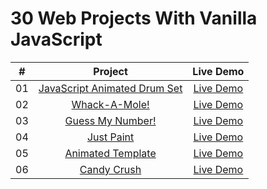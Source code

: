 # 30 Web Projects With Vanilla JavaScript

|  #  |                                                          Project                                                           |                           Live Demo                            |
| :-: | :------------------------------------------------------------------------------------------------------------------------: | :------------------------------------------------------------: |
| 01  | [JavaScript Animated Drum Set](https://github.com/ajfm88/javascript-30-projects/tree/main/01-javascript-animated-drum-set) | [Live Demo](https://javascript-animated-drum-set.onrender.com) |
| 02  |                [Whack-A-Mole!](https://github.com/ajfm88/javascript-30-projects/tree/main/02-whack-a-mole)                 |         [Live Demo](https://whack-a-mole.onrender.com)         |
| 03  |             [Guess My Number!](https://github.com/ajfm88/javascript-30-projects/tree/main/03-guess-my-number)              |     [Live Demo](https://guess-my-number-zk1u.onrender.com)     |
| 04  |                   [Just Paint](https://github.com/ajfm88/javascript-30-projects/tree/main/04-just-paint)                   |          [Live Demo](https://just-paint.onrender.com)          |
| 05  |            [Animated Template](https://github.com/ajfm88/javascript-30-projects/tree/main/05-animated-template)            |      [Live Demo](https://animated-template.onrender.com)       |
| 06  |                  [Candy Crush](https://github.com/ajfm88/javascript-30-projects/tree/main/06-candy-crush)                  |        [Live Demo](https://js-candy-crush.onrender.com)        |
